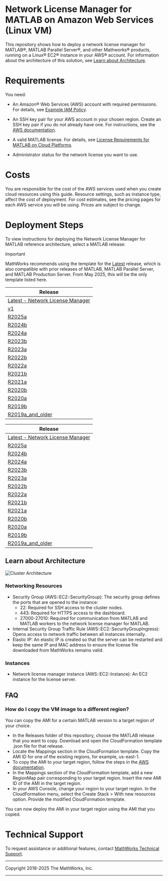 # Network License Manager for MATLAB on Amazon Web Services (Linux VM)

This repository shows how to deploy a network license manager for MATLAB&reg;, MATLAB Parallel Server&reg;, and other Mathworks&reg; products, running on a Linux&reg; EC2&reg; instance in your AWS&reg; account. For information about the architecture of this solution, see [Learn about Architecture](#learn-about-architecture).


# Requirements

You need:

- An Amazon&reg; Web Services (AWS) account with required permissions. For details, see [Example IAM Policy](example-iam-policy.json).

- An SSH key pair for your AWS account in your chosen region. Create an SSH key pair if you do not already have one. For instructions, see the [AWS documentation](https://docs.aws.amazon.com/AWSEC2/latest/UserGuide/ec2-key-pairs.html).

- A valid MATLAB license. For details, see [License Requirements for MATLAB on Cloud Platforms](https://www.mathworks.com/help/install/license/licensing-for-mathworks-products-running-on-the-cloud.html).

- Administrator status for the network license you want to use.

# Costs
You are responsible for the cost of the AWS services used when you create cloud resources using this guide. Resource settings, such as instance type, affect the cost of deployment. For cost estimates, see the pricing pages for each AWS service you will be using. Prices are subject to change.

# Deployment Steps

To view instructions for deploying the Network License Manager for MATLAB reference architecture, select a MATLAB release:

> [!IMPORTANT]  
> MathWorks recommends using the template for the [Latest](releases/v1/latest/README.md) release, which is also compatible with prior releases of MATLAB, MATLAB Parallel Server, and MATLAB Production Server. From May 2025, this will be the only template listed here.

| Release                                                       |
| ------------------------------------------------------------- |
| [Latest - Network License Manager](releases/v1/latest/README.md) |
| [v1](releases/v1/README.md)                                   |
| [R2025a](releases/R2025a/README.md)                             |
| [R2024b](releases/R2024b/README.md)                             |
| [R2024a](releases/R2024a/README.md)                             |
| [R2023b](releases/R2023b/README.md)                             |
| [R2023a](releases/R2023a/README.md)                             |
| [R2022b](releases/R2022b/README.md)                             |
| [R2022a](releases/R2022a/README.md)                             |
| [R2021b](releases/R2021b/README.md)                             |
| [R2021a](releases/R2021a/README.md)                             |
| [R2020b](releases/R2020b/README.md)                             |
| [R2020a](releases/R2020a/README.md)                             |
| [R2019b](releases/R2019b/README.md)                             |
| [R2019a\_and\_older](releases/R2019a_and_older/README.md)       |

| Release |
|---------|
| [Latest - Network License Manager](releases/v1/latest/README.md) |
| [R2025a](releases/R2025a/README.md) |
| [R2024b](releases/R2024b/README.md) |
| [R2024a](releases/R2024a/README.md) |
| [R2023b](releases/R2023b/README.md) |
| [R2023a](releases/R2023a/README.md) |
| [R2022b](releases/R2022b/README.md) |
| [R2022a](releases/R2022a/README.md) |
| [R2021b](releases/R2021b/README.md) |
| [R2021a](releases/R2021a/README.md) |
| [R2020b](releases/R2020b/README.md) |
| [R2020a](releases/R2020a/README.md) |
| [R2019b](releases/R2019b/README.md) |
| [R2019a\_and\_older](releases/R2019a_and_older/README.md) |

## Learn about Architecture

![Cluster Architecture](img/network-license-manager-architecture.png?raw=true)

### Networking Resources
* Security Group (AWS::EC2::SecurityGroup): The security group defines the ports that are opened to the instance:
  * 22: Required for SSH access to the cluster nodes.
  * 443: Required for HTTPS access to the dashboard.
  * 27000-27010: Required for communication from MATLAB and MATLAB workers to the network license manager for MATLAB.
* Internal Security Group Traffic Rule (AWS::EC2::SecurityGroupIngress): Opens access to network traffic between all instances internally.
* Elastic IP: An elastic IP is created so that the server can be restarted and keep the same IP and MAC address to ensure the license file downloaded from MathWorks remains valid.

### Instances
* Network license manager instance (AWS::EC2::Instance): An EC2 instance for the license server.

## FAQ
### How do I copy the VM image to a different region?
You can copy the AMI for a certain MATLAB version to a target region of your choice.

* In the Releases folder of this repository, choose the MATLAB release that you want to copy. Download and open the CloudFormation template .json file for that release.
* Locate the Mappings section in the CloudFormation template. Copy the AMI ID for one of the existing regions, for example, us-east-1.
* To copy the AMI to your target region, follow the steps in the [AWS documentation](https://docs.aws.amazon.com/AWSEC2/latest/UserGuide/CopyingAMIs.html).
* In the Mappings section of the CloudFormation template, add a new RegionMap pair corresponding to your target region. Insert the new AMI ID of the AMI in the target region.
* In your AWS Console, change your region to your target region. In the CloudFormation menu, select the Create Stack > With new resources option. Provide the modified CloudFormation template.

You can now deploy the AMI in your target region using the AMI that you copied.

# Technical Support
To request assistance or additional features, contact [MathWorks Technical Support](https://www.mathworks.com/support/contact_us.html).

----

Copyright 2018-2025 The MathWorks, Inc.

----
